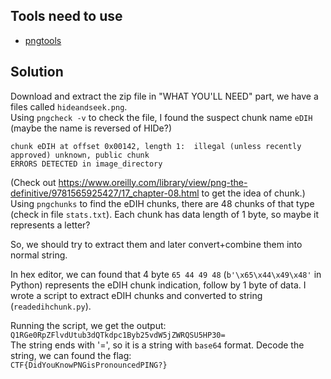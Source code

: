 ## Tools need to use
- [pngtools](https://manpages.ubuntu.com/manpages/bionic/man1/pngchunks.1.html)
## Solution
Download and extract the zip file in "WHAT YOU'LL NEED" part, we have a files called `hideandseek.png`.  
Using `pngcheck -v` to check the file, I found the suspect chunk name `eDIH` (maybe the name is reversed of HIDe?)
```
chunk eDIH at offset 0x00142, length 1:  illegal (unless recently approved) unknown, public chunk  
ERRORS DETECTED in image_directory
```
(Check out https://www.oreilly.com/library/view/png-the-definitive/9781565925427/17_chapter-08.html to get the idea of chunk.)  
Using `pngchunks` to find the eDIH chunks, there are 48 chunks of that type (check in file `stats.txt`). Each chunk has data length of 1 byte, so maybe it represents a letter?  

So, we should try to extract them and later convert+combine them into normal string.  

In hex editor, we can found that 4 byte `65 44 49 48` (`b'\x65\x44\x49\x48'` in Python) represents the eDIH chunk indication, follow by 1 byte of data. I wrote a script to extract eDIH chunks and converted to string (`readedihchunk.py`).  

Running the script, we get the output: `Q1RGe0RpZFlvdUtub3dQTkdpc1Byb25vdW5jZWRQSU5HP30=`  
The string ends with '=', so it is a string with `base64` format. Decode the string, we can found the flag:  
`CTF{DidYouKnowPNGisPronouncedPING?}`
